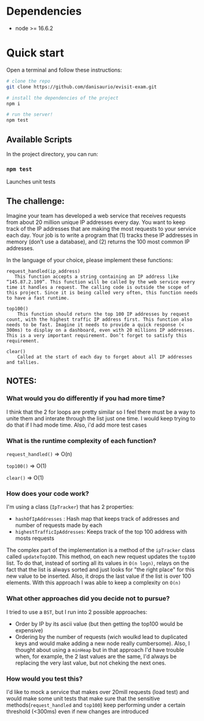 # Dependencies

- node >= 16.6.2

# Quick start
Open a terminal and follow these instructions:

```sh
# clone the repo
git clone https://github.com/danisaurio/evisit-exam.git

# install the dependencies of the project
npm i

# run the server!
npm test
```

## Available Scripts

In the project directory, you can run:

### `npm test`

Launches unit tests

## The challenge:
Imagine your team has developed a web service that receives requests from about 20 million unique IP addresses every day. You want to keep track of the IP addresses that are making the most requests to your service each day. Your job is to write a program that (1) tracks these IP addresses in memory (don’t use a database), and (2) returns the 100 most common IP addresses.

In the language of your choice, please implement these functions:

    request_handled(ip_address)
       This function accepts a string containing an IP address like “145.87.2.109”. This function will be called by the web service every time it handles a request. The calling code is outside the scope of this project. Since it is being called very often, this function needs to have a fast runtime.

    top100()
        This function should return the top 100 IP addresses by request count, with the highest traffic IP address first. This function also needs to be fast. Imagine it needs to provide a quick response (< 300ms) to display on a dashboard, even with 20 millions IP addresses. This is a very important requirement. Don’t forget to satisfy this requirement.

    clear()
        Called at the start of each day to forget about all IP addresses and tallies.

## NOTES:
 ### What would you do differently if you had more time?
I think that the 2 for loops are pretty similar so I feel there must be a way to unite them and interate through the list just one time. I would keep trying to do that if I had mode time. Also, i'd add more test cases
 ### What is the runtime complexity of each function?
 `request_handled()` => O(n)

 `top100()` => O(1)

 `clear()` => O(1)
 ### How does your code work?
 I'm using a class (`IpTracker`) that has 2 properties:

- `hashOfIpAddresses` : Hash map that keeps track of addresses and number of requests made by each
- `highestTrafficIpAddresses`: Keeps track of the top 100 address with mosts requests

The complex part of the implementation is a method of the `ipTracker` class called `updateTop100`. This method, on each new request updates the `top100` list. To do that, instead of sorting all its values in `O(n logn)`, relays on the fact that the list is always sorted and just looks for "the right place" for this new value to be inserted. Also, it drops the last value if the list is over 100 elements. With this approach I was able to keep a complexity on `O(n)`
 ### What other approaches did you decide not to pursue?
 I tried to use a `BST`, but I run into 2 possible approaches: 
  - Order by IP by its ascii value (but then getting the top100 would be expensive)
  - Ordering by the number of requests (wich woulkd lead to duplicated keys and would make adding a new node really cumbersome). 
Also, I thought about using a `minHeap` but in that approach I'd have trouble when, for example, the 2 last values are the same, I'd always be replacing the very last value, but not cheking the next ones.
 ### How would you test this?
 I'd like to mock a service that makes over 20mill requests (load test) and would make some unit tests that make sure that the sensitive methods(`request_handled` and `top100`) keep performing under a certain threshold (<300ms) even if new changes are introduced


